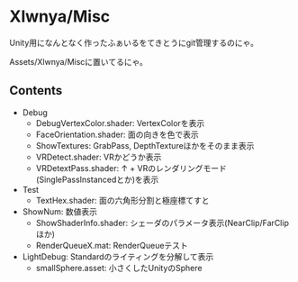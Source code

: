 # Xlwnya/Misc

Unity用になんとなく作ったふぁいるをてきとうにgit管理するのにゃ。

Assets/Xlwnya/Miscに置いてるにゃ。

## Contents
* Debug
  * DebugVertexColor.shader: VertexColorを表示
  * FaceOrientation.shader: 面の向きを色で表示
  * ShowTextures: GrabPass, DepthTextureほかをそのまま表示
  * VRDetect.shader: VRかどうか表示
  * VRDetextPass.shader: ↑ + VRのレンダリングモード(SinglePassInstancedとか)を表示
* Test
  * TextHex.shader: 面の六角形分割と極座標てすと
* ShowNum: 数値表示
  * ShowShaderInfo.shader: シェーダのパラメータ表示(NearClip/FarClipほか)
  * RenderQueueX.mat: RenderQueueテスト
* LightDebug: Standardのライティングを分解して表示
  * smallSphere.asset: 小さくしたUnityのSphere
